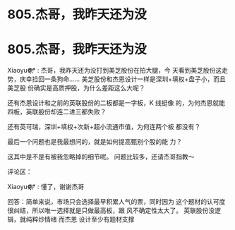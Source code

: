 # 805.杰哥，我昨天还为没

# 805.杰哥，我昨天还为没

Xiaoyu❁҉҉҉* : 杰哥，我昨天还为没打到美芝股份在拍大腿，今 天看到美芝股份这走势，庆幸捡回一条狗命…… 美芝股份和杰恩设计一样是深圳+填权+盘子小，而且美芝股 份确实是高质押股，为什么差距这么大呢？

还有杰恩设计和之前的英联股份的二板都是一字板，K 线挺像 的，为何杰恩就能四板，英联股份却连二进三都失败？

还有英可瑞，深圳+填权+次新+超小流通市值，为何连两个板 都没有？

最后一个问题也是我最想问的，就是如何提高甄别个股的能 力？

这其中是不是有被我忽略掉的细节呢。 问题比较多，还请杰哥指教～

评论区：

Xiaoyu❁҉҉҉* : 懂了，谢谢杰哥

回答：简单来说，市场只会选择最早积累人气的票，同时因为 这个题材的认可度很纠结，所以唯一选择就是只做最高板，跟 风不确定性太大了。 英联股份没逻辑，就纯粹炒情绪 而杰恩 设计至少有题材支撑